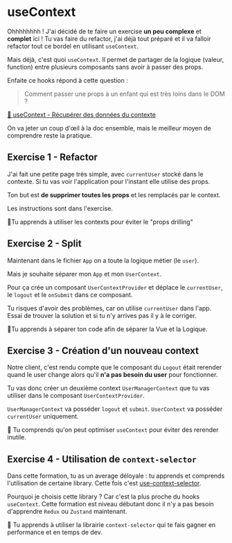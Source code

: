 # useContext

Ohhhhhhhh ! J'ai décidé de te faire un exercise **un peu complexe** et **complet** ici !
Tu vas faire du refactor, j'ai déjà tout préparé et il va falloir refactor tout ce bordel
en utilisant `useContext`.

Mais déjà, c'est quoi `useContext`. Il permet de partager de la logique (valeur, function)
entre plusieurs composants sans avoir à passer des props.

Enfaite ce hooks répond à cette question :

> Comment passer une props à un enfant qui est très loins dans le DOM ?

[📖 useContext - Récupérer des données du contexte](https://beta.reactjs.org/apis/usecontext#passing-data-deeply-into-the-tree)

On va jeter un coup d'œil à la doc ensemble, mais le meilleur moyen de comprendre reste la pratique.

## Exercise 1 - Refactor

J'ai fait une petite page très simple, avec `currentUser` stocké dans le contexte. Si tu vas voir
l'application pour l'instant elle utilise des props.

Ton but est **de supprimer toutes les props** et les remplacés par le context.

Les instructions sont dans l'exercise.

💌Tu apprends à utiliser les contexts pour éviter le "props drilling"

## Exercise 2 - Split

Maintenant dans le fichier `App` on a toute la logique métier (le `user`).

Mais je souhaite séparer mon `App` et mon `UserContext`.

Pour ça crée un composant `UserContextProvider` et déplace le `currentUser`, le `logout` et
le `onSubmit` dans ce composant.

Tu risques d'avoir des problèmes, car on utilise `currentUser` dans l'app.
Essai de trouver la solution et si tu n'y arrives pas il y à le corriger.

💌Tu apprends à séparer ton code afin de séparer la Vue et la Logique.

## Exercise 3 - Création d'un nouveau context

Notre client, c'est rendu compte que le composant du `Logout` était rerender
quand le user change alors qu'il **n'a pas besoin du user** pour fonctionner.

Tu vas donc créer un deuxième context `UserManagerContext` que tu vas utiliser
dans le composant `UserContextProvider`.

`UserManagerContext` va posséder `logout` et `submit`.
`UserContext` va posséder `currentUser` uniquement.

💌 Tu comprends qu'on peut optimiser `useContext` pour éviter des rerender inutile.

## Exercise 4 - Utilisation de `context-selector`

Dans cette formation, tu as un average déloyale : tu apprends et
comprends l'utilisation de certaine library. Cette fois c'est [use-context-selector](https://www.npmjs.com/package/use-context-selector).

Pourquoi je choisis cette library ? Car c'est la plus proche du hooks
`useContext`. Cette formation est niveau débutant donc il n'y a pas besoin
d'apprendre `Redux` ou `Zustand` maintenant.

💌 Tu apprends à utiliser la librairie `context-selector` qui te fais gagner
en performance et en temps de dev.
